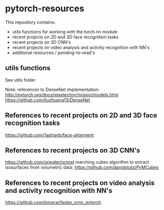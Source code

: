 # pytorch-resources

This repository contains:
- utils functions for working with the torch.nn module
- recent projects on 2D and 3D face recognition tasks
- recent projects on 3D CNN's
- recent projects on video analysis and activity recognition with NN's 
- additional resources / pending-to-read's

## utils functions
See utils folder 

Note: references to DenseNet implementation:
http://pytorch.org/docs/master/torchvision/models.html
https://github.com/liuzhuang13/DenseNet

## References to recent projects on 2D and 3D face recognition tasks

https://github.com/1adrianb/face-alignment

## References to recent projects on 3D CNN's 

https://github.com/griegler/octnet
marching cubes algorithm to extract isosurfaces from volumetric data:
https://github.com/davidstutz/PyMCubes

## References to recent projects on video analysis and activity recognition with NN's 

https://github.com/longcw/faster_rcnn_pytorch
